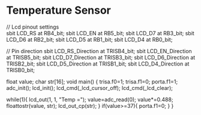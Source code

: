 # Temperature Sensor
// Lcd pinout settings  
sbit LCD_RS at RB4_bit;
sbit LCD_EN at RB5_bit;
sbit LCD_D7 at RB3_bit;
sbit LCD_D6 at RB2_bit;
sbit LCD_D5 at RB1_bit;
sbit LCD_D4 at RB0_bit;

// Pin direction
sbit LCD_RS_Direction at TRISB4_bit;
sbit LCD_EN_Direction at TRISB5_bit;
sbit LCD_D7_Direction at TRISB3_bit;
sbit LCD_D6_Direction at TRISB2_bit;
sbit LCD_D5_Direction at TRISB1_bit;
sbit LCD_D4_Direction at TRISB0_bit;


float value;
char str[16];
void main() {
  trisa.f0=1;
  trisa.f1=0;
  porta.f1=1;
  adc_init();
  lcd_init();
  lcd_cmd(_lcd_cursor_off);
  lcd_cmd(_lcd_clear);

  while(1){
  lcd_out(1, 1, "Temp =");
  value=adc_read(0);
  value*=0.488;
  floattostr(value, str);
  lcd_out_cp(str);
   }
    if(value>=37){
    porta.f1=0;
    }
} 
